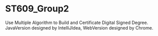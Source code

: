 # ST609_Group2
Use Multiple Algorithm to Build and Certificate Digital Signed Degree. 
JavaVersion designed by IntelliJIdea, WebVersion designed by Chrome.
